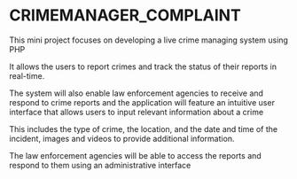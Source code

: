 # CRIMEMANAGER_COMPLAINT
This mini project focuses on developing a live crime managing system using PHP

It allows the users to report crimes and track the status of their reports in real-time. 

The system will also enable law enforcement agencies to receive and respond to crime reports and the application will feature an intuitive user interface that allows users to input relevant information about a crime

This includes the type of crime, the location, and the date and time of the incident, images and videos to provide additional information.

The law enforcement agencies will be able to access the    reports and respond to them using an administrative interface

